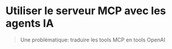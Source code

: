 # Utiliser le serveur MCP avec les agents IA

> Une problématique: traduire les tools MCP en tools OpenAI